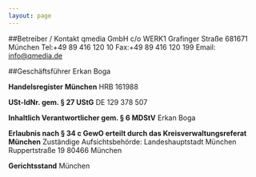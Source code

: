 ```yaml
---
layout: page
---
```


##Betreiber / Kontakt
qmedia GmbH
c/o WERK1
Grafinger Straße 681671 München
Tel:+49 89 416 120 10
Fax:+49 89 416 120 199
Email: info@qmedia.de

##Geschäftsführer
Erkan Boga

**Handelsregister München**
HRB 161988

**USt-IdNr. gem. § 27 UStG**
DE 129 378 507

**Inhaltlich Verantwortlicher gem. § 6 MDStV**
Erkan Boga

**Erlaubnis nach § 34 c GewO erteilt durch das Kreisverwaltungsreferat München**
Zuständige Aufsichtsbehörde:
Landeshauptstadt München
Ruppertstraße 19
80466 München

**Gerichtsstand**
München


